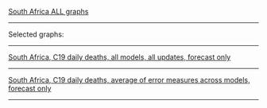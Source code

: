 [South Africa ALL graphs]()

***

Selected graphs:

***

[South Africa, C19 daily deaths, all models, all updates, forecast only]()


***

[South Africa, C19 daily deaths, average of error measures across models, forecast only]()


***
